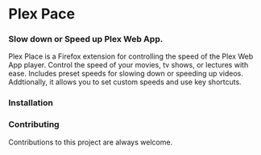 # Plex Pace
### Slow down or Speed up Plex Web App.

Plex Place is a Firefox extension for controlling the speed of the Plex Web App player. Control the speed of your movies, tv shows, or lectures with ease. Includes preset speeds for slowing down or speeding up videos. Addtionally, it allows you to set custom speeds and use key shortcuts.

### Installation


### Contributing

Contributions to this project are always welcome.
